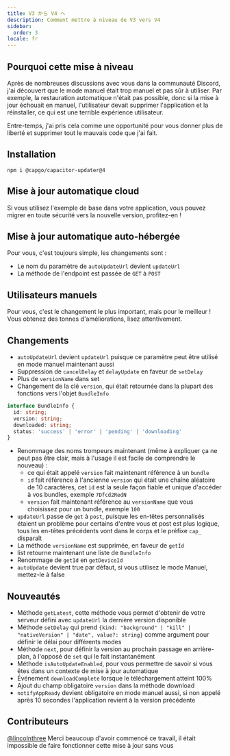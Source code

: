 ```yaml
---
title: V3 から V4 へ
description: Comment mettre à niveau de V3 vers V4
sidebar:
  order: 3
locale: fr
---
```


## Pourquoi cette mise à niveau

Après de nombreuses discussions avec vous dans la communauté Discord, j'ai découvert que le mode manuel était trop manuel et pas sûr à utiliser. Par exemple, la restauration automatique n'était pas possible, donc si la mise à jour échouait en manuel, l'utilisateur devait supprimer l'application et la réinstaller, ce qui est une terrible expérience utilisateur.

Entre-temps, j'ai pris cela comme une opportunité pour vous donner plus de liberté et supprimer tout le mauvais code que j'ai fait.

## Installation

`npm i @capgo/capacitor-updater@4`

## Mise à jour automatique cloud

Si vous utilisez l'exemple de base dans votre application, vous pouvez migrer en toute sécurité vers la nouvelle version, profitez-en !

## Mise à jour automatique auto-hébergée

Pour vous, c'est toujours simple, les changements sont :

* Le nom du paramètre de `autoUpdateUrl` devient `updateUrl`
* La méthode de l'endpoint est passée de `GET` à `POST`

## Utilisateurs manuels

Pour vous, c'est le changement le plus important, mais pour le meilleur ! Vous obtenez des tonnes d'améliorations, lisez attentivement.

## Changements

* `autoUpdateUrl` devient `updateUrl` puisque ce paramètre peut être utilisé en mode manuel maintenant aussi
* Suppression de `cancelDelay` et `delayUpdate` en faveur de `setDelay`
* Plus de `versionName` dans set
* Changement de la clé `version`, qui était retournée dans la plupart des fonctions vers l'objet `BundleInfo`

```typescript
interface BundleInfo {
  id: string;
  version: string;
  downloaded: string;
  status: 'success' | 'error' | 'pending' | 'downloading'
}
```

* Renommage des noms trompeurs maintenant (même à expliquer ça ne peut pas être clair, mais à l'usage il est facile de comprendre le nouveau) :
  * ce qui était appelé `version` fait maintenant référence à un `bundle`
  * `id` fait référence à l'ancienne `version` qui était une chaîne aléatoire de 10 caractères, cet `id` est la seule façon fiable et unique d'accéder à vos bundles, exemple `7Dfcd2RedN`
  * `version` fait maintenant référence au `versionName` que vous choisissez pour un bundle, exemple `100`
* `updateUrl` passe de `get` à `post`, puisque les en-têtes personnalisés étaient un problème pour certains d'entre vous et post est plus logique, tous les en-têtes précédents vont dans le corps et le préfixe `cap_` disparaît
* La méthode `versionName` est supprimée, en faveur de `getId`
* list retourne maintenant une liste de `BundleInfo`
* Renommage de `getId` en `getDeviceId`
* `autoUpdate` devient true par défaut, si vous utilisez le mode Manuel, mettez-le à false

## Nouveautés

* Méthode `getLatest`, cette méthode vous permet d'obtenir de votre serveur défini avec `updateUrl` la dernière version disponible
* Méthode `setDelay` qui prend `{kind: "background" | "kill" | "nativeVersion" | "date", value?: string}` comme argument pour définir le délai pour différents modes
* Méthode `next`, pour définir la version au prochain passage en arrière-plan, à l'opposé de `set` qui le fait instantanément
* Méthode `isAutoUpdateEnabled`, pour vous permettre de savoir si vous êtes dans un contexte de mise à jour automatique
* Événement `downloadComplete` lorsque le téléchargement atteint 100%
* Ajout du champ obligatoire `version` dans la méthode download
* `notifyAppReady` devient obligatoire en mode manuel aussi, si non appelé après 10 secondes l'application revient à la version précédente

## Contributeurs

[@lincolnthree](https://githubcom/lincolnthree/) Merci beaucoup d'avoir commencé ce travail, il était impossible de faire fonctionner cette mise à jour sans vous